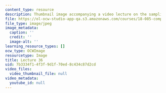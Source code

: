 ```yaml
---
content_type: resource
description: Thumbnail image accompanying a video lecture on the sampling theorem.
file: https://ol-ocw-studio-app-qa.s3.amazonaws.com/courses/18-085-computational-science-and-engineering-i-fall-2008/7b3334f14f3f9d1f70ed8c434c87d2cd_36.jpg
file_type: image/jpeg
image_metadata:
  caption: ''
  credit: ''
  image-alt: ''
learning_resource_types: []
ocw_type: OCWImage
resourcetype: Image
title: Lecture 36
uid: 7b3334f1-4f3f-9d1f-70ed-8c434c87d2cd
video_files:
  video_thumbnail_file: null
video_metadata:
  youtube_id: null
---
```

